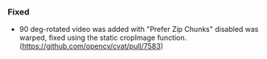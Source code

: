 ### Fixed

- 90 deg-rotated video was added with "Prefer Zip Chunks" disabled was warped, fixed using the static cropImage function.
  (<https://github.com/opencv/cvat/pull/7583>)

